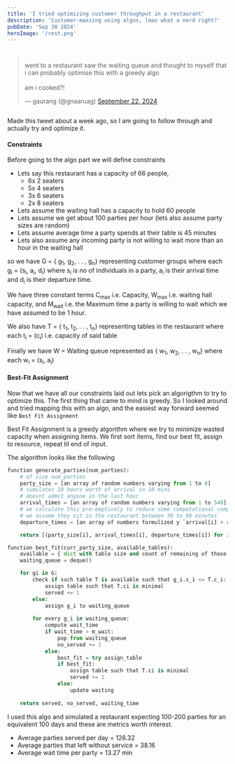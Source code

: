 ```yaml
---
title: 'I tried optimizing customer throughput in a restaurant'
description: 'Customer-maxxing using algos, lmao what a nerd right?'
pubDate: 'Sep 30 2024'
heroImage: '/rest.png'
---
```

<div style="display: flex; justify-content: center;">
  <blockquote class="twitter-tweet">
    <p lang="en" dir="ltr">
      went to a restaurant saw the waiting queue and thought to myself that i can probably optimise this with a greedy algo<br><br>am i cooked?!
    </p>
    &mdash; gaurang (@gnaaruag) <a href="https://twitter.com/gnaaruag/status/1837783210253500619?ref_src=twsrc%5Etfw">September 22, 2024</a>
  </blockquote> 
  <script async src="https://platform.twitter.com/widgets.js" charset="utf-8"></script>
</div>


Made this tweet about a week ago, so I am going to follow through and actually try and optimize it.

#### Constraints

Before going to the algo part we will define constraints

- Lets say this restaurant has a capacity of 66 people, 
	- 6x 2 seaters
	- 5x 4 seaters
	- 3x 6 seaters
	- 2x 8 seaters
- Lets assume the waiting hall has a capacity to hold 60 people
- Lets assume we get about 100 parties per hour (lets also assume party sizes are random)
- Lets assume average time a party spends at their table is 45 minutes
- Lets also assume any incoming party is not willing to wait more than an hour in the waiting hall

so we have G = { g<sub>1</sub>, g<sub>2</sub>, . . , g<sub>n</sub>} representing customer groups where each g<sub>i</sub> = (s<sub>i</sub>, a<sub>i</sub>, d<sub>i</sub>) where s<sub>i</sub> is no of individuals in a party, a<sub>i</sub> is their arrival time and d<sub>i</sub> is their departure time.

We have three constant terms C<sub>max</sub> i.e. Capacity, W<sub>max</sub> i.e. waiting hall capacity, and M<sub>wait</sub> i.e. the Maximum time a party is willing to wait which we have assumed to be 1 hour.

We also have T = { t<sub>1</sub>, t<sub>2</sub>, . . , t<sub>n</sub>} representing tables in the restaurant where each t<sub>i</sub> = (c<sub>i</sub>) i.e. capacity of said table

Finally we have W = Waiting queue represented as { w<sub>1</sub>, w<sub>2</sub>, . . , w<sub>n</sub>} where each w<sub>i</sub> = (s<sub>i</sub>, a<sub>i</sub>)

#### Best-Fit Assignment 

Now that we have all our constraints laid out lets pick an algorigthm to try to optimize this. The first thing that came to mind is greedy. So I looked around and tried mapping this with an algo, and the easiest way forward seemed like `Best Fit Assignment`

Best Fit Assignment is a greedy algorithm where we try to minimize wasted capacity when assigning items. We first sort items, find our best fit, assign to resource, repeat til end of input.

The algorithm looks like the following

```python
function generate_parties(num_parties):
	# of size num_parties
	party_size = [an array of random numbers varying from 1 to 8] 
	# simulates 10 hours worth of arrival in 10 mins 
	# doesnt admit anyone in the last hour 
	arrival_times = [an array of random numbers varying from 1 to 540]
	# we calculate this pre-emptively to reduce some computational complexity
	# we assume they sit in the restaurant between 30 to 90 minutes`
	departure_times = [an array of numbers formulized y `arrival[i] + random (30,90)`]

	return [(party_size[i], arrival_times[i], departure_times[i]) for i in range num_parties].sorted(key = arrival_times) 

function best_fit(curr_party_size, available_tables):
	available = { dict with table size and count of remaining of those variant}
	waiting_queue = deque()

	for gi in G:
		check if such table T is available such that g_i.s_i <= T.c_i:
			assign table such that T.ci is minimal
			served += 1
		else:
			assign g_i to waiting_queue
		
		for every g_i in waiting_queue:
			compute wait_time
			if wait_time > m_wait:
				pop from waiting_queue
				no_served += 1
			else:
				best_fit = try assign_table
				if best_fit:
					assign table such that T.ci is minimal
					served += 1
				else:
					update waiting
	
	return served, no_served, waiting_time 
```

I used this algo and simulated a restaurant expecting 100-200 parties for an equivalent 100 days and these are metrics worth interest.

- Average parties served per day = 128.32
- Average parties that left without service = 38.16
- Average wait time per party = 13.27 min

